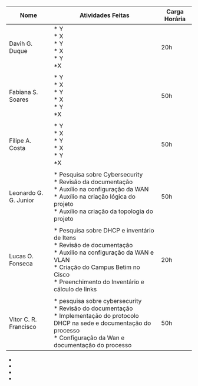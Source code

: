 | Nome  | Atividades Feitas | Carga Horária |
|-------|-------|---------------|
| Davih G. Duque | * Y<br>* X<br>* Y<br>* X<br>* Y<br>*X | 20h |
||||
| Fabiana S. Soares| * Y<br>* X<br>* Y<br>* X<br>* Y<br>*X | 50h |
||||
| Filipe A. Costa | * Y<br>* X<br>* Y<br>* X<br>* Y<br>*X | 50h |
||||
| Leonardo G. G. Junior | * Pesquisa sobre Cybersecurity<br>* Revisão da documentação<br>* Auxílio na configuração da WAN<br>* Auxílio na criação lógica do projeto<br>* Auxílio na criação da topologia do projeto | 50h |
||||
| Lucas O. Fonseca | * Pesquisa sobre DHCP e inventário de Itens<br>* Revisão de documentação<br>* Auxilio na configuração da WAN e VLAN<br>* Criação do Campus Betim no Cisco<br>* Preenchimento do Inventário e cálculo de links | 20h |
||||
| Vitor C. R. Francisco | * pesquisa sobre cybersecurity<br>* Revisão do documentação<br>* Implementação do protocolo DHCP na sede e documentação do processo<br>* Configuração da Wan e documentação do processo | 50h |




- 
- 
-  
- 
